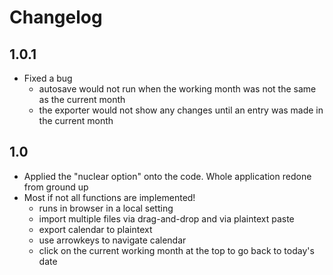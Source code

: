 # Changelog

## 1.0.1
- Fixed a bug
	- autosave would not run when the working month was not the same as the current month
	- the exporter would not show any changes until an entry was made in the current month

## 1.0
- Applied the "nuclear option" onto the code. Whole application redone from ground up
- Most if not all functions are implemented!
	- runs in browser in a local setting
	- import multiple files via drag-and-drop and via plaintext paste
	- export calendar to plaintext
	- use arrowkeys to navigate calendar
	- click on the current working month at the top to go back to today's date